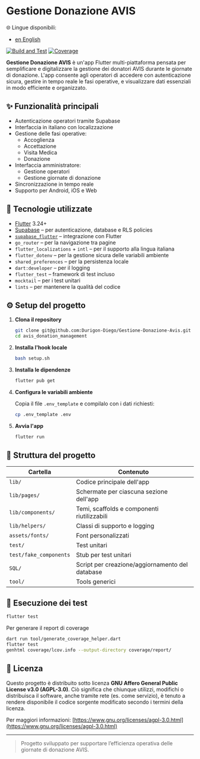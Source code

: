 # Gestione Donazione AVIS

🌐 Lingue disponibili:
- [en English](README.en.md)

[![Build and Test](https://github.com/Durigon-Diego/Gestione-Donazione-Avis/actions/workflows/flutter_test_and_badge.yml/badge.svg)](https://github.com/Durigon-Diego/Gestione-Donazione-Avis/actions/workflows/flutter_test_and_badge.yml)
[![Coverage](https://durigon-diego.github.io/Gestione-Donazione-Avis/coverage/20250508-111150-7151.svg)](https://durigon-diego.github.io/Gestione-Donazione-Avis/coverage/20250508-111150-7151/index.html) <!-- badge::coverage -->

**Gestione Donazione AVIS** è un'app Flutter multi-piattaforma pensata per semplificare e digitalizzare la gestione dei donatori AVIS durante le giornate di donazione.
L'app consente agli operatori di accedere con autenticazione sicura, gestire in tempo reale le fasi operative, e visualizzare dati essenziali in modo efficiente e organizzato.

## ✨ Funzionalità principali

- Autenticazione operatori tramite Supabase
- Interfaccia in italiano con localizzazione
- Gestione delle fasi operative:
  - Accoglienza
  - Accettazione
  - Visita Medica
  - Donazione
- Interfaccia amministratore:
  - Gestione operatori
  - Gestione giornate di donazione
- Sincronizzazione in tempo reale
- Supporto per Android, iOS e Web

## 🚀 Tecnologie utilizzate

- [Flutter](https://flutter.dev/) 3.24+
- [Supabase](https://supabase.com/) – per autenticazione, database e RLS policies
- [`supabase_flutter`](https://pub.dev/packages/supabase_flutter) – integrazione con Flutter
- `go_router` – per la navigazione tra pagine
- `flutter_localizations` + `intl` – per il supporto alla lingua italiana
- `flutter_dotenv` – per la gestione sicura delle variabili ambiente
- `shared_preferences` – per la persistenza locale
- `dart:developer` – per il logging
- `flutter_test` – framework di test incluso
- `mocktail` – per i test unitari
- `lints` – per mantenere la qualità del codice

## ⚙️ Setup del progetto

1. **Clona il repository**
   ```bash
   git clone git@github.com:Durigon-Diego/Gestione-Donazione-Avis.git avis_donation_management
   cd avis_donation_management
   ```

2. **Installa l'hook locale**
   ```bash
   bash setup.sh
   ```

3. **Installa le dipendenze**
   ```bash
   flutter pub get
   ```

4. **Configura le variabili ambiente**

   Copia il file `.env_template` e compilalo con i dati richiesti:

   ```bash
   cp .env_template .env
   ```

5. **Avvia l'app**
   ```bash
   flutter run
   ```

## 📁 Struttura del progetto

| Cartella               | Contenuto                                       |
|------------------------|-------------------------------------------------|
| `lib/`                 | Codice principale dell'app                      |
| `lib/pages/`           | Schermate per ciascuna sezione dell'app         |
| `lib/components/`      | Temi, scaffolds e componenti riutilizzabili     |
| `lib/helpers/`         | Classi di supporto e logging                    |
| `assets/fonts/`        | Font personalizzati                             |
| `test/`                | Test unitari                                    |
| `test/fake_components` | Stub per test unitari                           |
| `SQL/`                 | Script per creazione/aggiornamento del database |
| `tool/`                | Tools generici                                  |

## 🧪 Esecuzione dei test

```bash
flutter test
```

Per generare il report di coverage
```bash
dart run tool/generate_coverage_helper.dart
flutter test
genhtml coverage/lcov.info --output-directory coverage/report/
```

## 📝 Licenza

Questo progetto è distribuito sotto licenza **GNU Affero General Public License v3.0 (AGPL-3.0)**.
Ciò significa che chiunque utilizzi, modifichi o distribuisca il software, anche tramite rete (es. come servizio), è tenuto a rendere disponibile il codice sorgente modificato secondo i termini della licenza.

Per maggiori informazioni: [https://www.gnu.org/licenses/agpl-3.0.html](https://www.gnu.org/licenses/agpl-3.0.html)

---

> Progetto sviluppato per supportare l’efficienza operativa delle giornate di donazione AVIS.


